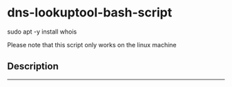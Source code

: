 # dns-lookuptool-bash-script

sudo apt -y install whois

Please note that this script only works on the linux machine

## Description
-------------------------------------------------- 
